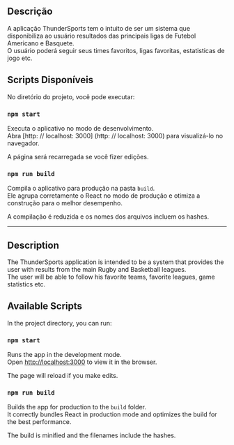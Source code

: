 ## Descrição

A aplicação ThunderSports tem o intuito de ser um sistema que disponibiliza ao usuário resultados das principais ligas de Futebol Americano e Basquete. <br />
O usuário poderá seguir seus times favoritos, ligas favoritas, estatisticas de jogo etc.


## Scripts Disponíveis

No diretório do projeto, você pode executar:

### `npm start`

Executa o aplicativo no modo de desenvolvimento. <br />
Abra [http: // localhost: 3000] (http: // localhost: 3000) para visualizá-lo no navegador.

A página será recarregada se você fizer edições. <br />

### `npm run build`

Compila o aplicativo para produção na pasta `build`. <br />
Ele agrupa corretamente o React no modo de produção e otimiza a construção para o melhor desempenho.

A compilação é reduzida e os nomes dos arquivos incluem os hashes. <br />


---------------------------------------


## Description

The ThunderSports application is intended to be a system that provides the user with results from the main Rugby and Basketball leagues. <br />
The user will be able to follow his favorite teams, favorite leagues, game statistics etc.


## Available Scripts

In the project directory, you can run:

### `npm start`

Runs the app in the development mode.<br />
Open [http://localhost:3000](http://localhost:3000) to view it in the browser.

The page will reload if you make edits.<br />


### `npm run build`

Builds the app for production to the `build` folder.<br />
It correctly bundles React in production mode and optimizes the build for the best performance.

The build is minified and the filenames include the hashes.<br />
